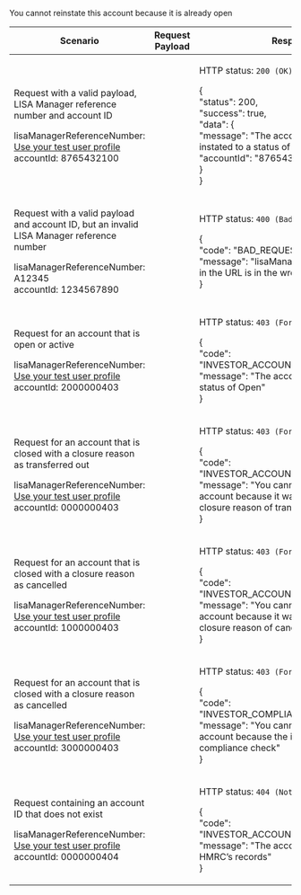 You cannot reinstate this account because it is already open<table>
    <col width="25%">
    <col width="35%">
    <col width="40%">
    <thead>
        <tr>
            <th>Scenario</th>
            <th>Request Payload</th>
            <th>Response</th>
        </tr>
    </thead>
    <tbody>
        <tr>
            <td><p>Request with a valid payload, LISA Manager reference number and account ID</p><p class ="code--block">lisaManagerReferenceNumber: <a href="https://test-developer.service.hmrc.gov.uk/api-documentation/docs/api/service/lisa-api/1.0#testing-the-api">Use your test user profile</a><br>accountId: 8765432100</p></td>
            <td></td>
            </td>
            <td><p>HTTP status: <code class="code--slim">200 (OK)</code></p>
                <p class ="code--block"> {<br>
                                         "status": 200,<br>
                                         "success": true,<br>
                                         "data": {<br>
                                           "message": "The account has been re-instated to a status of open",<br>
                                           "accountId": "8765432100"<br>
                                         }<br>
                                       }
                </p>
            </td>
        </tr>
        <tr>
            <td><p>Request with a valid payload and account ID, but an invalid LISA Manager reference number</p><p class ="code--block">lisaManagerReferenceNumber: A12345<br>accountId: 1234567890</p></td>
            <td></td>
            <td><p>HTTP status: <code class="code--slim">400 (Bad Request)</code></p>
                <p class ="code--block"> {<br>
                    "code": "BAD_REQUEST",<br>
                    "message": "lisaManagerReferenceNumber in the URL is in the wrong format"<br>
                  }
                </p>
            </td>
        </tr>
        <tr>
            <td><p>Request for an account that is open or active</p><p class="code--block">lisaManagerReferenceNumber: <a href="https://test-developer.service.hmrc.gov.uk/api-documentation/docs/api/service/lisa-api/1.0#testing-the-api">Use your test user profile</a><br>accountId: 2000000403</p></td>
                <td></td>
            <td><p>HTTP status: <code class="code--slim">403 (Forbidden)</code></p>
                <p class ="code--block">
                    {<br>
                        "code": "INVESTOR_ACCOUNT_ALREADY_OPEN",<br>
                        "message": "The account already has a status of Open"<br>
                   }
                </p>
            </td>
        </tr>
         <tr>
            <td><p>Request for an account that is closed with a closure reason as transferred out</p><p class="code--block">lisaManagerReferenceNumber: <a href="https://test-developer.service.hmrc.gov.uk/api-documentation/docs/api/service/lisa-api/1.0#testing-the-api">Use your test user profile</a><br>accountId: 0000000403</p></td>
                <td></td>
            <td><p>HTTP status: <code class="code--slim">403 (Forbidden)</code></p>
                <p class ="code--block">
                    {<br>
                        "code": "INVESTOR_ACCOUNT_ALREADY_CLOSED",<br>
                        "message": "You cannot reinstate this account because it was closed with a closure reason of transferred out"<br>
                   }
                </p>
            </td>
        </tr>
         <tr>
            <td><p>Request for an account that is closed with a closure reason as cancelled</p><p class="code--block">lisaManagerReferenceNumber: <a href="https://test-developer.service.hmrc.gov.uk/api-documentation/docs/api/service/lisa-api/1.0#testing-the-api">Use your test user profile</a><br>accountId: 1000000403</p></td>
                <td></td>
            <td><p>HTTP status: <code class="code--slim">403 (Forbidden)</code></p>
                <p class ="code--block">
                    {<br>
                        "code": "INVESTOR_ACCOUNT_ALREADY_CLOSED",<br>
                        "message": "You cannot reinstate this account because it was closed with a closure reason of cancellation"<br>
                   }
                </p>
            </td>
        </tr>
         <tr>
            <td><p>Request for an account that is closed with a closure reason as cancelled</p><p class="code--block">lisaManagerReferenceNumber: <a href="https://test-developer.service.hmrc.gov.uk/api-documentation/docs/api/service/lisa-api/1.0#testing-the-api">Use your test user profile</a><br>accountId: 3000000403</p></td>
                <td></td>
            <td><p>HTTP status: <code class="code--slim">403 (Forbidden)</code></p>
                <p class ="code--block">
                    {<br>
                        "code": "INVESTOR_COMPLIANCE_CHECK_FAILED",<br>
                        "message": "You cannot reinstate this account because the investor has failed a compliance check"<br>
                   }
                </p>
            </td>
        </tr>
        <tr>
            <td><p>Request containing an account ID that does not exist</p><p class ="code--block">lisaManagerReferenceNumber: <a href="https://test-developer.service.hmrc.gov.uk/api-documentation/docs/api/service/lisa-api/1.0#testing-the-api">Use your test user profile</a><br>accountId: 0000000404</p></td>
                <td></td>
            <td><p>HTTP status: <code class="code--slim">404 (Not Found)</code></p>
                <p class ="code--block"> {<br>
                                            "code": "INVESTOR_ACCOUNTID_NOT_FOUND",<br>
                                            "message": "The accountId does not match HMRC’s records"<br>
                                       }
                </p>
            </td>
        </tr>
    </tbody>
</table>